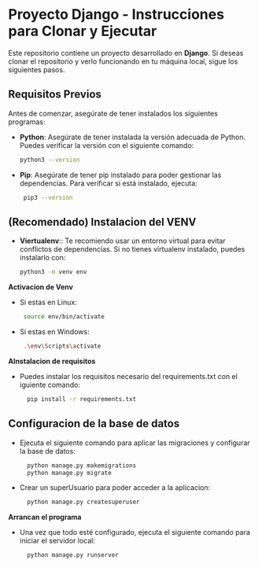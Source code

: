 # Proyecto Django - Instrucciones para Clonar y Ejecutar

Este repositorio contiene un proyecto desarrollado en **Django**. Si deseas clonar el repositorio y verlo funcionando en tu máquina local, sigue los siguientes pasos.

## Requisitos Previos

Antes de comenzar, asegúrate de tener instalados los siguientes programas:

- **Python**: Asegúrate de tener instalada la versión adecuada de Python. Puedes verificar la versión con el siguiente comando:
  ```bash
  python3 --version

  
- **Pip**: Asegúrate de tener pip instalado para poder gestionar las dependencias. Para verificar si está instalado, ejecuta:
  ```bash
   pip3 --version
  
## (Recomendado) Instalacion del VENV
- **Viertualenv**:: Te recomiendo usar un entorno virtual para evitar conflictos de dependencias. Si no tienes virtualenv instalado, puedes instalarlo con:
    ```bash
    python3 -m venv env

**Activacion de Venv**

- Si estas en Linux:
   ```bash
    source env/bin/activate

- Si estas en Windows:
   ```bash
    .\env\Scripts\activate

**AInstalacion de requisitos**
- Puedes instalar los requisitos necesario del requirements.txt con el iguiente comando:
  ```bash
    pip install -r requirements.txt

## Configuracion de la base de datos
- Ejecuta el siguiente comando para aplicar las migraciones y configurar la base de datos:
  ```bash
    python manage.py makemigrations
    python manage.py migrate

- Crear un superUsuario para poder acceder a la aplicacion:
  ```bash
    python manage.py createsuperuser

**Arrancan el programa**
- Una vez que todo esté configurado, ejecuta el siguiente comando para iniciar el servidor local:
  ```bash
    python manage.py runserver







  
